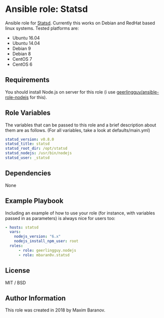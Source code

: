 # Ansible role: Statsd

Ansible role for [Statsd](https://github.com/etsy/statsd). Currently this works on Debian and RedHat based linux systems. Tested platforms are:

* Ubuntu 16.04
* Ubuntu 14.04
* Debian 9
* Debian 8
* CentOS 7
* CentOS 6

Requirements
------------

You should install Node.js on server for this role (i use [geerlingguy/ansible-role-nodejs](https://github.com/geerlingguy/ansible-role-nodejs.git) for this).

Role Variables
--------------

The variables that can be passed to this role and a brief description about them are as follows. (For all variables, take a look at defaults/main.yml)

```yaml
statsd_version: v0.8.0
statsd_title: statsd
statsd_root_dir: /opt/statsd
statsd_nodejs: /usr/bin/nodejs
statsd_user: _statsd
```

Dependencies
------------

None

Example Playbook
----------------

Including an example of how to use your role (for instance, with variables passed in as parameters) is always nice for users too:

```yaml
- hosts: statsd
  vars:
    nodejs_version: "6.x"
    nodejs_install_npm_user: root
  roles:
      - role: geerlingguy.nodejs
      - role: mbaran0v.statsd
```

License
-------

MIT / BSD

Author Information
------------------

This role was created in 2018 by Maxim Baranov.
